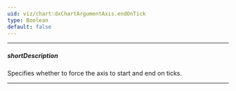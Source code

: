 ```yaml
---
uid: viz/chart:dxChartArgumentAxis.endOnTick
type: Boolean
default: false
---
```

---
##### shortDescription
Specifies whether to force the axis to start and end on ticks.

---
